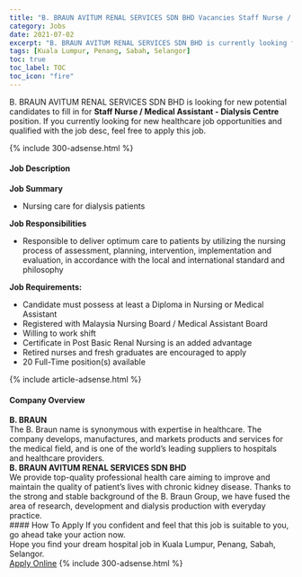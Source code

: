 ```yaml
---
title: "B. BRAUN AVITUM RENAL SERVICES SDN BHD Vacancies Staff Nurse / Medical Assistant - Dialysis Centre" 
category: Jobs 
date: 2021-07-02 
excerpt: "B. BRAUN AVITUM RENAL SERVICES SDN BHD is currently looking for suitable person to fill in the Staff Nurse / Medical Assistant - Dialysis Centre which positioned at Kuala Lumpur, Penang, Sabah, Selangor" 
tags: [Kuala Lumpur, Penang, Sabah, Selangor] 
toc: true 
toc_label: TOC 
toc_icon: "fire" 
--- 
```


<p>B. BRAUN AVITUM RENAL SERVICES SDN BHD is looking for new potential candidates to fill in for <b>Staff Nurse / Medical Assistant - Dialysis Centre</b> position. If you currently looking for new healthcare job opportunities and qualified with the job desc, feel free to apply this job.
</p>{% include 300-adsense.html %} 
<div><div><h4>Job Description</h4></div><div><div><span><div><p><strong>Job Summary</strong></p><ul><li>Nursing care for dialysis patients</li></ul><p><strong>Job Responsibilities</strong></p><ul><li>Responsible to deliver optimum care to patients by utilizing the nursing process of assessment, planning, intervention, implementation and evaluation, in accordance with the local and international standard and philosophy</li></ul><p><strong>Job Requirements:</strong></p><ul><li>Candidate must possess at least a Diploma in Nursing or Medical Assistant</li><li>Registered with Malaysia Nursing Board / Medical Assistant Board</li><li>Willing to work shift</li><li>Certificate in Post Basic Renal Nursing is an added advantage</li><li>Retired nurses and fresh graduates are encouraged to apply</li><li>20 Full-Time position(s) available</li></ul></div></span></div></div></div> 
{% include article-adsense.html %} 
<div><div><h4>Company Overview</h4></div><div><div><span><div><div>
<div>
<strong>B. BRAUN</strong></div>
<div>
		The B. Braun name is synonymous with expertise in healthcare. The company develops, manufactures, and markets products and services for the medical field, and is one of the world&#8217;s leading suppliers to hospitals and healthcare providers.</div>
<div>
<strong>B. BRAUN AVITUM RENAL SERVICES SDN BHD</strong></div>
<div>
		We provide top-quality professional health care aiming to improve and maintain the quality of patient&#8217;s lives with chronic kidney disease. Thanks to the strong and stable background of the B. Braun Group, we have fused the area of research, development and dialysis production with everyday practice.</div>
</div></div></span></div></div></div> 
#### How To Apply 
If you confident and feel that this job is suitable to you, go ahead take your action now. <br/> 
Hope you find your dream hospital job in Kuala Lumpur, Penang, Sabah, Selangor. <br/> 
<a href="https://www.jobstreet.com.my/en/job/staff-nurse-medical-assistant-dialysis-centre-4604698?jobId=jobstreet-my-job-4604698" class="btn btn--warning" target="_blank" rel="nofollow noopenner">Apply Online</a> 
{% include 300-adsense.html %} 